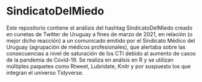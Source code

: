 # SindicatoDelMiedo
Este repositorio contiene el análisis del hashtag SindicatoDelMiedo creado en cunetas de Twitter de Uruguay a fines de marzo de 2021, en relación (o mejor dicho reacción) a un comunicado emitido por el Sindicato Médico del Uruguay (agrupación de médicos profesionales), que alertaba sobre las consecuencias a nivel de saturación de los CTI debido al aumento de casos de la pandemia de Covid-19. 
Se realiza en análsis en R y se utilizan múltiples paquetes como Rtweet, Lubridate, Knitr y por suspuesto los que integran el universo Tidyverse.  
